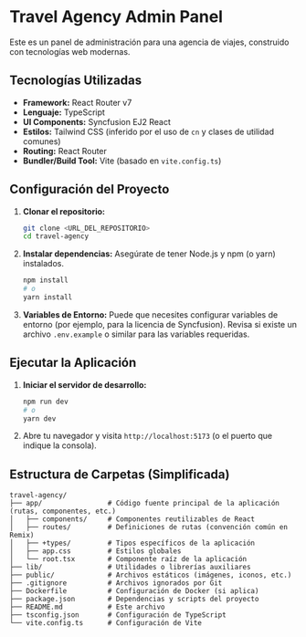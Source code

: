 # Travel Agency Admin Panel

Este es un panel de administración para una agencia de viajes, construido con tecnologías web modernas.

## Tecnologías Utilizadas

*   **Framework:** React Router v7
*   **Lenguaje:** TypeScript
*   **UI Components:** Syncfusion EJ2 React
*   **Estilos:** Tailwind CSS (inferido por el uso de `cn` y clases de utilidad comunes)
*   **Routing:** React Router
*   **Bundler/Build Tool:** Vite (basado en `vite.config.ts`)

## Configuración del Proyecto

1.  **Clonar el repositorio:**
    ```bash
    git clone <URL_DEL_REPOSITORIO>
    cd travel-agency
    ```

2.  **Instalar dependencias:**
    Asegúrate de tener Node.js y npm (o yarn) instalados.
    ```bash
    npm install
    # o
    yarn install
    ```

3.  **Variables de Entorno:**
    Puede que necesites configurar variables de entorno (por ejemplo, para la licencia de Syncfusion). Revisa si existe un archivo `.env.example` o similar para las variables requeridas.

## Ejecutar la Aplicación

1.  **Iniciar el servidor de desarrollo:**
    ```bash
    npm run dev
    # o
    yarn dev
    ```

2.  Abre tu navegador y visita `http://localhost:5173` (o el puerto que indique la consola).

## Estructura de Carpetas (Simplificada)

```
travel-agency/
├── app/                # Código fuente principal de la aplicación (rutas, componentes, etc.)
│   ├── components/     # Componentes reutilizables de React
│   ├── routes/         # Definiciones de rutas (convención común en Remix)
│   ├── +types/         # Tipos específicos de la aplicación
│   ├── app.css         # Estilos globales
│   └── root.tsx        # Componente raíz de la aplicación
├── lib/                # Utilidades o librerías auxiliares
├── public/             # Archivos estáticos (imágenes, iconos, etc.)
├── .gitignore          # Archivos ignorados por Git
├── Dockerfile          # Configuración de Docker (si aplica)
├── package.json        # Dependencias y scripts del proyecto
├── README.md           # Este archivo
├── tsconfig.json       # Configuración de TypeScript
└── vite.config.ts      # Configuración de Vite
```
